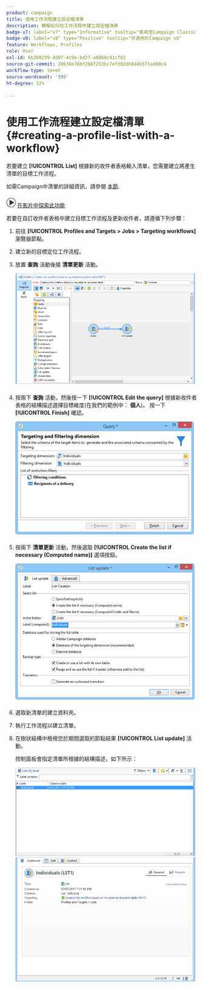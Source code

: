 ```yaml
---
product: campaign
title: 使用工作流程建立設定檔清單
description: 瞭解如何在工作流程中建立設定檔清單
badge-v7: label="v7" type="Informative" tooltip="套用至Campaign Classic v7"
badge-v8: label="v8" type="Positive" tooltip="亦適用於Campaign v8"
feature: Workflows, Profiles
role: User
exl-id: 6b308299-4d07-4c9e-bd2f-a0860c41cf02
source-git-commit: 28638e76bf286f253bc7efd02db848b571ad88c4
workflow-type: tm+mt
source-wordcount: '195'
ht-degree: 12%

---
```


# 使用工作流程建立設定檔清單{#creating-a-profile-list-with-a-workflow}


若要建立 **[!UICONTROL List]** 根據新的收件者表格輸入清單，您需要建立將產生清單的目標工作流程。

如需Campaign中清單的詳細資訊，請參閱 [本節](../../platform/using/creating-and-managing-lists.md#about-lists-in-adobe-campaign).

![](assets/do-not-localize/how-to-video.png) [在影片中探索此功能](../../platform/using/creating-and-managing-lists.md#create-list-in-a-wf-video)

若要在自訂收件者表格中建立目標工作流程及更新收件者，請遵循下列步驟：

1. 前往 **[!UICONTROL Profiles and Targets > Jobs > Targeting workflows]** 瀏覽器節點。
1. 建立新的目標定位工作流程。
1. 放置 **查詢** 活動後接 **清單更新** 活動。

   ![](assets/mapping_create_list_workflow01.png)

1. 按兩下 **查詢** 活動，然後按一下 **[!UICONTROL Edit the query]** 根據新收件者表格的結構描述選擇目標維度(在我們的範例中： **個人**)。 按一下 **[!UICONTROL Finish]** 確認。

   ![](assets/mapping_create_list_workflow03.png)

1. 按兩下 **清單更新** 活動，然後選取 **[!UICONTROL Create the list if necessary (Computed name)]** 選項按鈕。

   ![](assets/mapping_create_list_workflow02.png)

1. 選取新清單的建立資料夾。
1. 執行工作流程以建立清單。
1. 在樹狀結構中檢視您於期間選取的節點結果 **[!UICONTROL List update]** 活動。

   控制面板會指定清單所根據的結構描述，如下所示：

   ![](assets/mapping_list_view.png)
